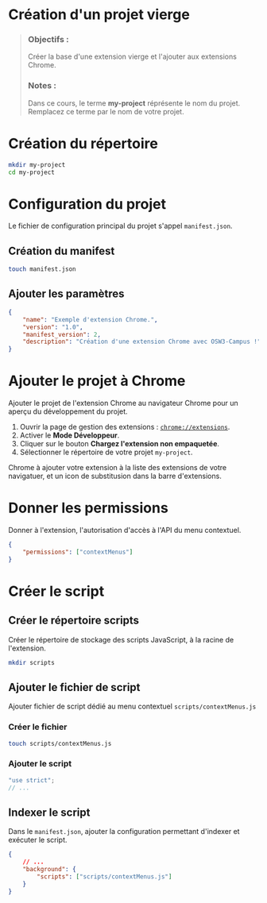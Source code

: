 # Création d'un projet vierge
> ### Objectifs :
> Créer la base d'une extension vierge et l'ajouter aux extensions Chrome.
> ### Notes :
> Dans ce cours, le terme **my-project** réprésente le nom du projet. Remplacez ce terme par le nom de votre projet.



# Création du répertoire

```bash
mkdir my-project
cd my-project
```



# Configuration du projet

Le fichier de configuration principal du projet s'appel `manifest.json`.

## Création du manifest

```bash
touch manifest.json
```

## Ajouter les paramètres

```json
{
    "name": "Exemple d'extension Chrome.",
    "version": "1.0",
    "manifest_version": 2,
    "description": "Création d'une extension Chrome avec OSW3-Campus !"
}
```



# Ajouter le projet à Chrome

Ajouter le projet de l'extension Chrome au navigateur Chrome pour un aperçu du développement du projet.

1. Ouvrir la page de gestion des extensions : [`chrome://extensions`](chrome://extensions).
2. Activer le **Mode Développeur**.
3. Cliquer sur le bouton **Chargez l'extension non empaquetée**.
4. Sélectionner le répertoire de votre projet `my-project`.

Chrome à ajouter votre extension à la liste des extensions de votre navigatuer, et un icon de substitusion dans la barre d'extensions.



# Donner les permissions

Donner à l'extension, l'autorisation d'accès à l'API du menu contextuel.

```json
{
    "permissions": ["contextMenus"]
}
```



# Créer le script

## Créer le répertoire scripts

Créer le répertoire de stockage des scripts JavaScript, à la racine de l'extension.

```bash
mkdir scripts
```

## Ajouter le fichier de script

Ajouter fichier de script dédié au menu contextuel `scripts/contextMenus.js`

### Créer le fichier

```bash
touch scripts/contextMenus.js
```

### Ajouter le script

```javascript
"use strict";
// ...
```


## Indexer le script

Dans le `manifest.json`, ajouter la configuration permettant d'indexer et exécuter le script.

```json
{
    // ...
    "background": {
        "scripts": ["scripts/contextMenus.js"]
    }
}
``` 